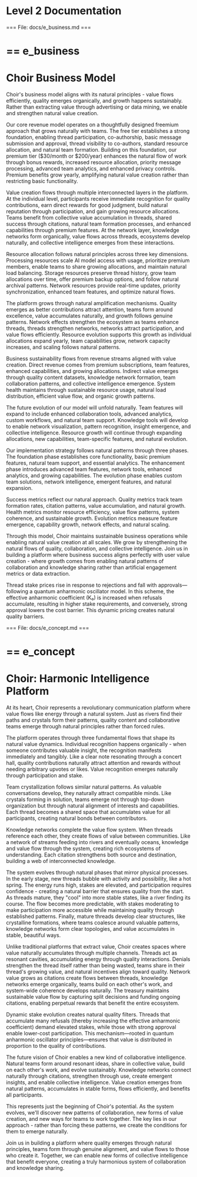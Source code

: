 # Level 2 Documentation



=== File: docs/e_business.md ===



==
e_business
==


# Choir Business Model

Choir's business model aligns with its natural principles - value flows efficiently, quality emerges organically, and growth happens sustainably. Rather than extracting value through advertising or data mining, we enable and strengthen natural value creation.

Our core revenue model operates on a thoughtfully designed freemium approach that grows naturally with teams. The free tier establishes a strong foundation, enabling thread participation, co-authorship, basic message submission and approval, thread visibility to co-authors, standard resource allocation, and natural team formation. Building on this foundation, our premium tier ($30/month or $200/year) enhances the natural flow of work through bonus rewards, increased resource allocation, priority message processing, advanced team analytics, and enhanced privacy controls. Premium benefits grow yearly, amplifying natural value creation rather than restricting basic functionality.

Value creation flows through multiple interconnected layers in the platform. At the individual level, participants receive immediate recognition for quality contributions, earn direct rewards for good judgment, build natural reputation through participation, and gain growing resource allocations. Teams benefit from collective value accumulation in threads, shared success through citations, natural team formation processes, and enhanced capabilities through premium features. At the network layer, knowledge networks form organically, value flows across threads, ecosystems develop naturally, and collective intelligence emerges from these interactions.

Resource allocation follows natural principles across three key dimensions. Processing resources scale AI model access with usage, prioritize premium members, enable teams to share growing allocations, and maintain natural load balancing. Storage resources preserve thread history, grow team allocations over time, offer premium backup options, and follow natural archival patterns. Network resources provide real-time updates, priority synchronization, enhanced team features, and optimize natural flows.

The platform grows through natural amplification mechanisms. Quality emerges as better contributions attract attention, teams form around excellence, value accumulates naturally, and growth follows genuine patterns. Network effects strengthen the ecosystem as teams enhance threads, threads strengthen networks, networks attract participation, and value flows efficiently. Resource evolution supports this growth as individual allocations expand yearly, team capabilities grow, network capacity increases, and scaling follows natural patterns.

Business sustainability flows from revenue streams aligned with value creation. Direct revenue comes from premium subscriptions, team features, enhanced capabilities, and growing allocations. Indirect value emerges through quality content datasets, knowledge network formation, team collaboration patterns, and collective intelligence emergence. System health maintains through sustainable resource usage, natural load distribution, efficient value flow, and organic growth patterns.

The future evolution of our model will unfold naturally. Team features will expand to include enhanced collaboration tools, advanced analytics, custom workflows, and natural team support. Knowledge tools will develop to enable network visualization, pattern recognition, insight emergence, and collective intelligence. Resource growth will continue through expanding allocations, new capabilities, team-specific features, and natural evolution.

Our implementation strategy follows natural patterns through three phases. The foundation phase establishes core functionality, basic premium features, natural team support, and essential analytics. The enhancement phase introduces advanced team features, network tools, enhanced analytics, and growing capabilities. The evolution phase enables custom team solutions, network intelligence, emergent features, and natural expansion.

Success metrics reflect our natural approach. Quality metrics track team formation rates, citation patterns, value accumulation, and natural growth. Health metrics monitor resource efficiency, value flow patterns, system coherence, and sustainable growth. Evolution metrics measure feature emergence, capability growth, network effects, and natural scaling.

Through this model, Choir maintains sustainable business operations while enabling natural value creation at all scales. We grow by strengthening the natural flows of quality, collaboration, and collective intelligence. Join us in building a platform where business success aligns perfectly with user value creation - where growth comes from enabling natural patterns of collaboration and knowledge sharing rather than artificial engagement metrics or data extraction.

Thread stake prices rise in response to rejections and fall with approvals—following a quantum anharmonic oscillator model. In this scheme, the effective anharmonic coefficient (K₀) is increased when refusals accumulate, resulting in higher stake requirements, and conversely, strong approval lowers the cost barrier. This dynamic pricing creates natural quality barriers.

=== File: docs/e_concept.md ===



==
e_concept
==


# Choir: Harmonic Intelligence Platform

At its heart, Choir represents a revolutionary communication platform where value flows like energy through a natural system. Just as rivers find their paths and crystals form their patterns, quality content and collaborative teams emerge through natural principles rather than forced rules.

The platform operates through three fundamental flows that shape its natural value dynamics. Individual recognition happens organically - when someone contributes valuable insight, the recognition manifests immediately and tangibly. Like a clear note resonating through a concert hall, quality contributions naturally attract attention and rewards without needing arbitrary upvotes or likes. Value recognition emerges naturally through participation and stake.

Team crystallization follows similar natural patterns. As valuable conversations develop, they naturally attract compatible minds. Like crystals forming in solution, teams emerge not through top-down organization but through natural alignment of interests and capabilities. Each thread becomes a shared space that accumulates value for all participants, creating natural bonds between contributors.

Knowledge networks complete the value flow system. When threads reference each other, they create flows of value between communities. Like a network of streams feeding into rivers and eventually oceans, knowledge and value flow through the system, creating rich ecosystems of understanding. Each citation strengthens both source and destination, building a web of interconnected knowledge.

The system evolves through natural phases that mirror physical processes. In the early stage, new threads bubble with activity and possibility, like a hot spring. The energy runs high, stakes are elevated, and participation requires confidence - creating a natural barrier that ensures quality from the start. As threads mature, they "cool" into more stable states, like a river finding its course. The flow becomes more predictable, with stakes moderating to make participation more accessible while maintaining quality through established patterns. Finally, mature threads develop clear structures, like crystalline formations, where teams coalesce around valuable patterns, knowledge networks form clear topologies, and value accumulates in stable, beautiful ways.

Unlike traditional platforms that extract value, Choir creates spaces where value naturally accumulates through multiple channels. Threads act as resonant cavities, accumulating energy through quality interactions. Denials strengthen the thread itself rather than being wasted, teams share in their thread's growing value, and natural incentives align toward quality. Network value grows as citations create flows between threads, knowledge networks emerge organically, teams build on each other's work, and system-wide coherence develops naturally. The treasury maintains sustainable value flow by capturing split decisions and funding ongoing citations, enabling perpetual rewards that benefit the entire ecosystem.

Dynamic stake evolution creates natural quality filters. Threads that accumulate many refusals (thereby increasing the effective anharmonic coefficient) demand elevated stakes, while those with strong approval enable lower-cost participation. This mechanism—rooted in quantum anharmonic oscillator principles—ensures that value is distributed in proportion to the quality of contributions.

The future vision of Choir enables a new kind of collaborative intelligence. Natural teams form around resonant ideas, share in collective value, build on each other's work, and evolve sustainably. Knowledge networks connect naturally through citations, strengthen through use, create emergent insights, and enable collective intelligence. Value creation emerges from natural patterns, accumulates in stable forms, flows efficiently, and benefits all participants.

This represents just the beginning of Choir's potential. As the system evolves, we'll discover new patterns of collaboration, new forms of value creation, and new ways for teams to work together. The key lies in our approach - rather than forcing these patterns, we create the conditions for them to emerge naturally.

Join us in building a platform where quality emerges through natural principles, teams form through genuine alignment, and value flows to those who create it. Together, we can enable new forms of collective intelligence that benefit everyone, creating a truly harmonious system of collaboration and knowledge sharing.
